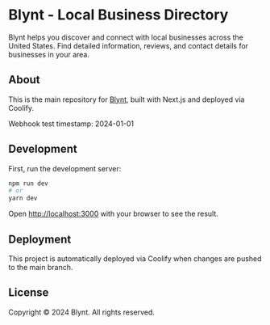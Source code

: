 # Blynt - Local Business Directory

Blynt helps you discover and connect with local businesses across the United States. Find detailed information, reviews, and contact details for businesses in your area.

## About

This is the main repository for [Blynt](https://getblynt.com), built with Next.js and deployed via Coolify.

Webhook test timestamp: 2024-01-01

## Development

First, run the development server:

```bash
npm run dev
# or
yarn dev
```

Open [http://localhost:3000](http://localhost:3000) with your browser to see the result.

## Deployment

This project is automatically deployed via Coolify when changes are pushed to the main branch.

## License

Copyright © 2024 Blynt. All rights reserved.
